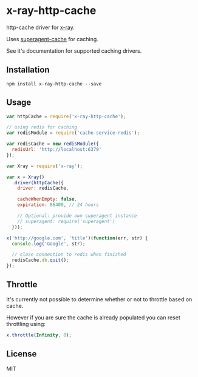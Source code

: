 # x-ray-http-cache

  http-cache driver for [x-ray](https://github.com/lapwinglabs/x-ray).

  Uses [superagent-cache](https://github.com/jpodwys/superagent-cache) for caching.

  See it's documentation for supported caching drivers.

## Installation

```
npm install x-ray-http-cache --save
```

## Usage

```js
var httpCache = require('x-ray-http-cache');

// using redis for caching
var redisModule = require('cache-service-redis');

var redisCache = new redisModule({
  redisUrl: 'http://localhost:6379'
});

var Xray = require('x-ray');

var x = Xray()
  .driver(httpCache({
    driver: redisCache,

    cacheWhenEmpty: false,
    expiration: 86400, // 24 hours

    // Optional: provide own superagent instance
    // superagent: require('superagent')
  }));

x('http://google.com', 'title')(function(err, str) {
  console.log('Google', str);

  // close connection to redis when finished
  redisCache.db.quit();
});
```

## Throttle

It's currently not possible to determine whether or not to throttle based on cache.

However if you are sure the cache is already populated you can reset throttling using:
```javascript
x.throttle(Infinity, 0);
```

## License

MIT

